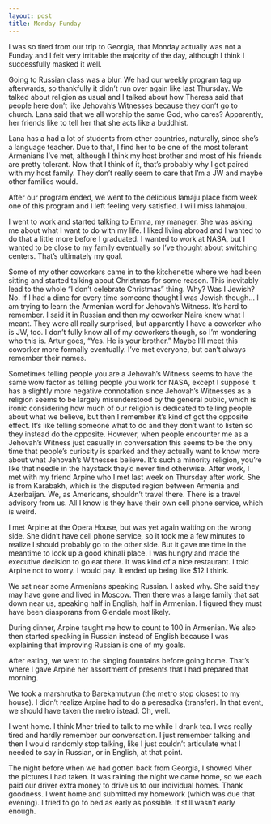 ```yaml
---
layout: post
title: Monday Funday
---
```


I was so tired from our trip to Georgia, that Monday actually was not a Funday and I felt very irritable the majority of the day, although I think I successfully masked it well.

Going to Russian class was a blur. We had our weekly program tag up afterwards, so thankfully it didn’t run over again like last Thursday. We talked about religion as usual and I talked about how Theresa said that people here don’t like Jehovah’s Witnesses because they don’t go to church. Lana said that we all worship the same God, who cares? Apparently, her friends like to tell her that she acts like a buddhist.

Lana has a had a lot of students from other countries, naturally, since she’s a language teacher. Due to that, I find her to be one of the most tolerant Armenians I’ve met, although I think my host brother and most of his friends are pretty tolerant. Now that I think of it, that’s probably why I got paired with my host family. They don’t really seem to care that I’m a JW and maybe other families would. 

After our program ended, we went to the delicious lamaju place from week one of this program and I left feeling very satisfied. I will miss lahmajou.

I went to work and started talking to Emma, my manager. She was asking me about what I want to do with my life. I liked living abroad and I wanted to do that a little more before I graduated. I wanted to work at NASA, but I wanted to be close to my family eventually so I’ve thought about switching centers. That’s ultimately my goal. 

Some of my other coworkers came in to the kitchenette where we had been sitting and started talking about Christmas for some reason. This inevitably lead to the whole “I don’t celebrate Christmas” thing. Why? Was I Jewish? No. If I had a dime for every time someone thought I was Jewish though… I am trying to learn the Armenian word for Jehovah’s Witness. It’s hard to remember. I said it in Russian and then my coworker Naira knew what I meant. They were all really surprised, but apparently I have a coworker who is  JW, too. I don’t fully know all of my coworkers though, so I’m wondering who this is. Artur goes, “Yes. He is your brother.” Maybe I’ll meet this coworker more formally eventually. I’ve met everyone, but can’t always remember their names. 

Sometimes telling people you are a Jehovah’s Witness seems to have the same wow factor as telling people you work for NASA, except I suppose it has a slightly more negative connotation since Jehovah’s Witnesses as a religion seems to be largely misunderstood by the general public, which is ironic considering how much of our religion is dedicated to telling people about what we believe, but then I remember it’s kind of got the opposite effect. It’s like telling someone what to do and they don’t want to listen so they instead do the opposite. However, when people encounter me as a Jehovah’s Witness just casually in conversation this seems to be the only time that people’s curiosity is sparked and they actually want to know more about what Jehovah’s Witnesses believe. It’s such a minority religion, you’re like that needle in the haystack they’d never find otherwise. 
After work, I met with my friend Arpine who I met last week on Thursday after work. She is from Karabakh, which is the disputed region between Armenia and Azerbaijan. We, as Americans, shouldn’t travel there. There is a travel advisory from us. All I know is they have their own cell phone service, which is weird.

I met Arpine at the Opera House, but was yet again waiting on the wrong side. She didn’t have cell phone service, so it took me a few minutes to realize I should probably go to the other side. But it gave me time in the meantime to look up a good khinali place. I was hungry and made the executive decision to go eat there. It was kind of a nice restaurant. I told Arpine not to worry. I would pay. It ended up being like $12 I think.

We sat near some Armenians speaking Russian. I asked why. She said they may have gone and lived in Moscow. Then there was a large family that sat down near us, speaking half in English, half in Armenian. I figured they must have been diasporans from Glendale most likely.

During dinner, Arpine taught me how to count to 100 in Armenian. We also then started speaking in Russian instead of English because I was explaining that improving Russian is one of my goals.

After eating, we went to the singing fountains before going home. That’s where I gave Arpine her assortment of presents that I had prepared that morning.

We took a marshrutka to Barekamutyun (the metro stop closest to my house). I didn’t realize Arpine had to do a peresadka (transfer). In that event, we should have taken the metro istead. Oh, well.

I went home. I think Mher tried to talk to me while I drank tea. I was really tired and hardly remember our conversation. I just remember talking and then I would randomly stop talking, like I just couldn’t articulate what I needed to say in Russian, or in English, at that point. 

The night before when we had gotten back from Georgia, I showed Mher the pictures I had taken. It was raining the night we came home, so we each paid our driver extra money to drive us to our individual homes. Thank goodness. I went home and submitted my homework (which was due that evening). I tried to go to bed as early as possible. It still wasn’t early enough.
